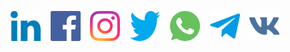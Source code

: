 <p align="center">
  <a target="_blank" href="https://www.linkedin.com/in/alexanderbalya/"><img alt="LinkedIn" width="48" height="48" src="https://raw.githubusercontent.com/Balya/Balya/master/images/social/LinkedIn-color.svg"></a>
  <span>&nbsp;&nbsp;</span>
  <a target="_blank" href="https://www.facebook.com/alexander.balya"><img alt="Facebook" width="48" height="48" src="https://raw.githubusercontent.com/Balya/Balya/master/images/social/Facebook-color.svg"></a>
  <span>&nbsp;&nbsp;</span>
  <a target="_blank" href="https://www.instagram.com/balya/"><img alt="Instagram" width="48" height="48" src="https://raw.githubusercontent.com/Balya/Balya/master/images/social/Instagram-color.svg"></a>
  <span>&nbsp;&nbsp;</span>
  <a target="_blank" href="https://twitter.com/Balya"><img alt="Twitter" width="48" height="48" src="https://raw.githubusercontent.com/Balya/Balya/master/images/social/Twitter-color.svg"></a>
  <span>&nbsp;&nbsp;</span>
  <a target="_blank" href="https://wa.me/79118579950"><img alt="Whatsapp" width="48" height="48" src="https://raw.githubusercontent.com/Balya/Balya/master/images/social/Whatsapp-color.svg"></a>
  <span>&nbsp;&nbsp;</span>
  <a target="_blank" href="https://t.me/ABalya"><img alt="Telegram" width="48" height="48" src="https://raw.githubusercontent.com/Balya/Balya/master/images/telegram.svg"></a>
  <span>&nbsp;&nbsp;</span>
  <a target="_blank" href="https://vk.com/alexanderbalya"><img alt="VK" width="48" height="48" src="https://raw.githubusercontent.com/Balya/Balya/master/images/vk.svg"></a>
</p>

<!--
**Balya/Balya** is a ✨ _special_ ✨ repository because its `README.md` (this file) appears on your GitHub profile.

Here are some ideas to get you started:

- 🔭 I’m currently working on ...
- 🌱 I’m currently learning ...
- 👯 I’m looking to collaborate on ...
- 🤔 I’m looking for help with ...
- 💬 Ask me about ...
- 📫 How to reach me: ...
- 😄 Pronouns: ...
- ⚡ Fun fact: ...
-->
